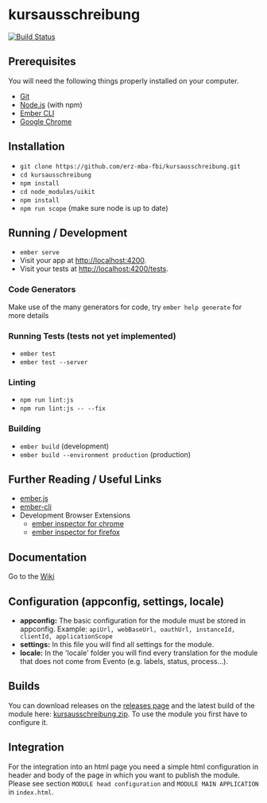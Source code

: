 # kursausschreibung

[![Build Status](https://travis-ci.org/erz-mba-fbi/kursausschreibung.svg?branch=master)](https://travis-ci.org/erz-mba-fbi/kursausschreibung)

## Prerequisites

You will need the following things properly installed on your computer.

* [Git](https://git-scm.com/)
* [Node.js](https://nodejs.org/) (with npm)
* [Ember CLI](https://ember-cli.com/)
* [Google Chrome](https://google.com/chrome/)

## Installation

* `git clone https://github.com/erz-mba-fbi/kursausschreibung.git`
* `cd kursausschreibung`
* `npm install`
* `cd node_modules/uikit`
* `npm install`
* `npm run scope` (make sure node is up to date)

## Running / Development

* `ember serve`
* Visit your app at [http://localhost:4200](http://localhost:4200).
* Visit your tests at [http://localhost:4200/tests](http://localhost:4200/tests).

### Code Generators

Make use of the many generators for code, try `ember help generate` for more details

### Running Tests (tests not yet implemented)

* `ember test`
* `ember test --server`

### Linting

* `npm run lint:js`
* `npm run lint:js -- --fix`

### Building

* `ember build` (development)
* `ember build --environment production` (production)

## Further Reading / Useful Links

* [ember.js](https://emberjs.com/)
* [ember-cli](https://ember-cli.com/)
* Development Browser Extensions
  * [ember inspector for chrome](https://chrome.google.com/webstore/detail/ember-inspector/bmdblncegkenkacieihfhpjfppoconhi)
  * [ember inspector for firefox](https://addons.mozilla.org/en-US/firefox/addon/ember-inspector/)

## Documentation
Go to the [Wiki](https://github.com/erz-mba-fbi/kursausschreibung/wiki)

## Configuration (appconfig, settings, locale)

* **appconfig:** The basic configuration for the module must be stored in appconfig. Example: `apiUrl, webBaseUrl, oauthUrl, instanceId, clientId, applicationScope`
* **settings:** In this file you will find all settings for the module.
* **locale:** In the 'locale' folder you will find every translation for the module that does not come from Evento (e.g. labels, status, process...).

## Builds

You can download releases on the [releases page](https://github.com/erz-mba-fbi/kursausschreibung/releases) and the latest build of the module here: [kursausschreibung.zip](https://erz-mba-fbi.github.io/kursausschreibung/kursausschreibung.zip). To use the module you first have to configure it.

## Integration

For the integration into an html page you need a simple html configuration in header and body of the page in which you want to publish the module. Please see section `MODULE head configuration` and `MODULE MAIN APPLICATION` in `index.html`.

